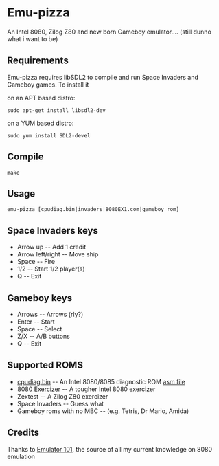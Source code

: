 # Emu-pizza
An Intel 8080, Zilog Z80 and new born Gameboy emulator.... (still dunno what i want to be)

Requirements
-----------
Emu-pizza requires libSDL2 to compile and run Space Invaders and Gameboy games. To install it

on an APT based distro:
```
sudo apt-get install libsdl2-dev
```

on a YUM based distro:
```
sudo yum install SDL2-devel
```

Compile
-------
```
make
```

Usage 
-----
```
emu-pizza [cpudiag.bin|invaders|8080EX1.com|gameboy rom]
```

Space Invaders keys
-------------------
* Arrow up -- Add 1 credit
* Arrow left/right -- Move ship
* Space -- Fire
* 1/2 -- Start 1/2 player(s)
* Q -- Exit

Gameboy keys
-------------------
* Arrows -- Arrows (rly?)
* Enter -- Start
* Space -- Select
* Z/X -- A/B buttons
* Q -- Exit

Supported ROMS
--------------
* [cpudiag.bin](http://www.emulator101.com/files/cpudiag.bin) -- An Intel 8080/8085 diagnostic ROM [asm file](http://www.emulator101.com/files/cpudiag.asm) 
* [8080 Exercizer](https://github.com/begoon/8080ex1) -- A tougher Intel 8080 exercizer
* Zextest -- A Zilog Z80 exercizer
* Space Invaders -- Guess what
* Gameboy roms with no MBC -- (e.g. Tetris, Dr Mario, Amida)

Credits
-------

Thanks to [Emulator 101](http://www.emulator101.com), the source of all my current knowledge on 8080 emulation
